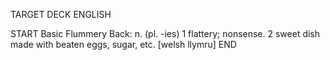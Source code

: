 TARGET DECK
ENGLISH

START
Basic
Flummery
Back: n. (pl. -ies) 1 flattery; nonsense. 2 sweet dish made with beaten eggs, sugar, etc. [welsh llymru]
END

